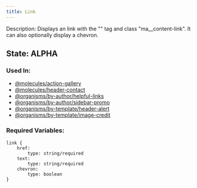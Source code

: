```yaml
---
title: Link
---
```

Description: Displays an link with the "<a>" tag and class "ma__content-link". It can also optionally display a chevron.

## State: ALPHA
### Used In:
- [@molecules/action-gallery](/?p=molecules-action-gallery)
- [@molecules/header-contact](/?p=molecules-header-contact)
- [@organisms/by-author/helpful-links](/?p=organisms-helpful-links)
- [@organisms/by-author/sidebar-promo](/?p=organisms-sidebar-promo)
- [@organisms/by-template/header-alert](/?p=organisms-header-alert)
- [@organisms/by-template/image-credit](/?p=organisms-image-credit)

### Required Variables:
~~~
link {
    href:
        type: string/required
    text:
        type: string/required
    chevron:
        type: boolean
}
~~~
